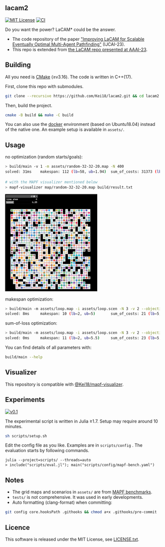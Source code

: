 lacam2
---
[![MIT License](http://img.shields.io/badge/license-MIT-blue.svg?style=flat)](LICENSE)
[![CI](https://github.com/Kei18/lacam2/actions/workflows/ci.yml/badge.svg)](https://github.com/Kei18/lacam2/actions/workflows/ci.yml)

Do you want the power?
LaCAM* could be the answer.

- The code repository of the paper ["Improving LaCAM for Scalable Eventually Optimal Multi-Agent Pathfinding"](https://kei18.github.io/lacam2/) (IJCAI-23).
- This repo is extended from [the LaCAM repo presented at AAAI-23](https://kei18.github.io/lacam/).

## Building

All you need is [CMake](https://cmake.org/) (≥v3.16). The code is written in C++(17).

First, clone this repo with submodules.

```sh
git clone --recursive https://github.com/Kei18/lacam2.git && cd lacam2
```

Then, build the project.

```sh
cmake -B build && make -C build
```

You can also use the [docker](https://www.docker.com/) environment (based on Ubuntu18.04) instead of the native one.
An example setup is available in `assets/`.

## Usage

no optimization (random starts/goals):

```sh
> build/main -v 1 -m assets/random-32-32-20.map -N 400
solved: 31ms    makespan: 112 (lb=58, ub=1.94)  sum_of_costs: 31373 (lb=9217, ub=3.41)  sum_of_loss: 26001 (lb=9217, ub=2.83)

# with the MAPF visualizer mentioned below
> mapf-visualizer map/random-32-32-20.map build/result.txt
```

![](assets/demo-random-32-32-20_400agents.gif)

makespan optimization:

```sh
> build/main -m assets/loop.map -i assets/loop.scen -N 3 -v 2 --objective 1
solved: 8ms     makespan: 10 (lb=2, ub=5)       sum_of_costs: 21 (lb=5, ub=4.2) sum_of_loss: 21 (lb=5, ub=4.2)
```

sum-of-loss optimization:

```sh
> build/main -m assets/loop.map -i assets/loop.scen -N 3 -v 2 --objective 2
solved: 0ms     makespan: 11 (lb=2, ub=5.5)     sum_of_costs: 23 (lb=5, ub=4.6) sum_of_loss: 19 (lb=5, ub=3.8)
```

You can find details of all parameters with:
```sh
build/main --help
```

## Visualizer

This repository is compatible with [@Kei18/mapf-visualizer](https://github.com/kei18/mapf-visualizer).

## Experiments

[![v0.1](https://img.shields.io/badge/tag-v0.1-blue.svg?style=flat)](https://github.com/Kei18/lacam2/releases/tag/v0.1)

The experimental script is written in Julia ≥1.7.
Setup may require around 10 minutes.

```sh
sh scripts/setup.sh
```

Edit the config file as you like.
Examples are in `scripts/config` .
The evaluation starts by following commands.

```
julia --project=scripts/ --threads=auto
> include("scripts/eval.jl"); main("scripts/config/mapf-bench.yaml")
```

## Notes

- The grid maps and scenarios in `assets/` are from [MAPF benchmarks](https://movingai.com/benchmarks/mapf.html).
- `tests/` is not comprehensive. It was used in early developments.
- Auto formatting (clang-format) when committing:

```sh
git config core.hooksPath .githooks && chmod a+x .githooks/pre-commit
```

## Licence

This software is released under the MIT License, see [LICENSE.txt](LICENCE.txt).

